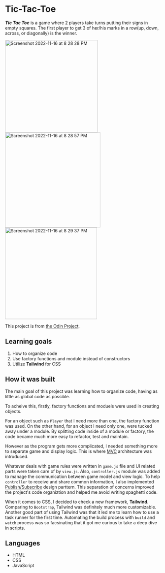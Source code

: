 # Tic-Tac-Toe

**_Tic Tac Toe_** is a game where 2 players take turns putting their signs in empty squares.
The first player to get 3 of her/his marks in a row(up, down, across, or diagonally) is the winner.

<img width="300" alt="Screenshot 2022-11-16 at 8 28 28 PM" src="https://user-images.githubusercontent.com/70323981/202237742-dee74206-e9c6-4e02-81e4-0c249da0e0d1.png"> <img width="309" alt="Screenshot 2022-11-16 at 8 28 57 PM" src="https://user-images.githubusercontent.com/70323981/202237749-2da45451-8b15-422e-8f0a-dd6a2a706540.png"> <img width="298" alt="Screenshot 2022-11-16 at 8 29 37 PM" src="https://user-images.githubusercontent.com/70323981/202237870-bddaff4b-1b07-4730-8882-79b19c54d5c0.png">

This project is from [the Odin Project](https://www.theodinproject.com/lessons/node-path-javascript-tic-tac-toe).

## Learning goals

1. How to organize code
2. Use factory functions and module instead of constructors
3. Utilize **Tailwind** for CSS

## How it was built

The main goal of this project was learning how to organize code, having as little as global code as possible.

To acheive this, firstly, factory functions and moduels were used in creating objects.

For an object such as `Player` that I need more than one, the factory function was used. On the other hand, for an object I need only one, were tucked away under a module.
By splitting code inside of a module or factory, the code became much more easy to refactor, test and maintain.

However as the program gets more complicated, I needed something more to separate game and display logic. This is where [MVC](https://developer.mozilla.org/en-US/docs/Glossary/MVC) architecture was introduced.

Whatever deals with game rules were written in `game.js` file and UI related parts were taken care of by `view.js`. Also, `controller.js` module was added to manage the communication between game model and view logic. To help `controller` to receive and share common information, I also implemented [Publish/Subscribe](https://ably.com/topic/pub-sub) design parttern. This separation of concerns improved the project's code organiztion and helped me avoid writing spaghetti code.

When it comes to CSS, I decided to check a new framework, **Tailwind**. Comparing to `Bootstrap`, Tailwind was definitely much more customizable. Another good part of using Tailwind was that it led me to learn how to use a task runner for the first time. Automating the build process with `build` and `watch` process was so facsinating that it got me curious to take a deep dive in scripts.

## Languages

- HTML
- CSS
- JavaScript
